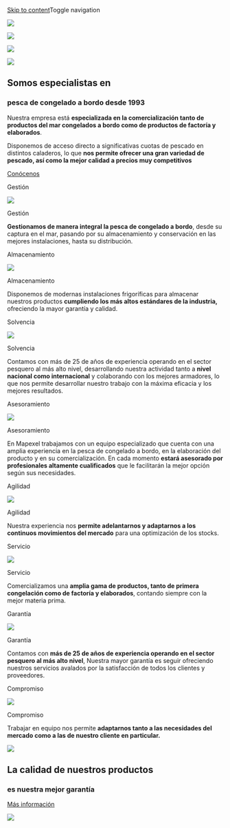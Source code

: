 [Skip to content](https://www.mapexel.com/#content)Toggle navigation

[![](https://www.mapexel.com/wp-content/uploads/2018/06/logo.png)](https://www.mapexel.com/)

![](https://www.mapexel.com/wp-content/uploads/2018/06/IMG_6258-2-1920x550.jpg)

![](https://www.mapexel.com/wp-content/uploads/2018/06/IMG_6270-2-1920x550.jpg)

![](https://www.mapexel.com/wp-content/uploads/2018/06/IMG_6266-2-1920x550.jpg)

## Somos especialistas en

### pesca de congelado a bordo desde 1993

Nuestra empresa está **especializada en la comercialización tanto de productos del mar congelados a bordo como de productos de factoría y elaborados**.

Disponemos de acceso directo a significativas cuotas de pescado en distintos caladeros, lo que **nos permite ofrecer una gran variedad de pescado, así como la mejor calidad a precios muy competitivos**

[Conócenos](https://www.mapexel.com/mapexel)

Gestión

![](https://www.mapexel.com/wp-content/uploads/2018/06/grid1.jpg)

Gestión

**Gestionamos de manera integral la pesca de congelado a bordo**, desde su captura en el mar, pasando por su almacenamiento y conservación en las mejores instalaciones, hasta su distribución.

Almacenamiento

![](https://www.mapexel.com/wp-content/uploads/2018/06/grid2.jpg)

Almacenamiento

Disponemos de modernas instalaciones frigoríficas para almacenar nuestros productos **cumpliendo los más altos estándares de la industria,** ofreciendo la mayor garantía y calidad.

Solvencia

![](https://www.mapexel.com/wp-content/uploads/2018/06/grid3.jpg)

Solvencia

Contamos con más de 25 de años de experiencia operando en el sector pesquero al más alto nivel, desarrollando nuestra actividad tanto a **nivel nacional como internacional** y colaborando con los mejores armadores, lo que nos permite desarrollar nuestro trabajo con la máxima eficacia y los mejores resultados.

Asesoramiento

![](https://www.mapexel.com/wp-content/uploads/2018/06/grid4.jpg)

Asesoramiento

En Mapexel trabajamos con un equipo especializado que cuenta con una amplia experiencia en la pesca de congelado a bordo, en la elaboración del producto y en su comercialización. En cada momento **estará asesorado por profesionales altamente cualificados** que le facilitarán la mejor opción según sus necesidades.

Agilidad

![](https://www.mapexel.com/wp-content/uploads/2018/06/grid5.jpg)

Agilidad

Nuestra experiencia nos **permite adelantarnos y adaptarnos a los continuos movimientos del mercado** para una optimización de los stocks.

Servicio

![](https://www.mapexel.com/wp-content/uploads/2018/06/grid6.jpg)

Servicio

Comercializamos una **amplia gama de productos, tanto de primera congelación como de factoría y elaborados**, contando siempre con la mejor materia prima.

Garantía

![](https://www.mapexel.com/wp-content/uploads/2018/10/LOGO-25-A%C3%91OS.jpg)

Garantía

Contamos con **más de 25 de años de experiencia operando en el sector pesquero al más alto nivel**, Nuestra mayor garantía es seguir ofreciendo nuestros servicios avalados por la satisfacción de todos los clientes y proveedores.

Compromiso

![](https://www.mapexel.com/wp-content/uploads/2018/06/grid8.jpg)

Compromiso

Trabajar en equipo nos permite **adaptarnos tanto a las necesidades del mercado como a las de nuestro cliente en particular.**

![](https://www.mapexel.com/wp-content/uploads/2018/06/anuncio.jpg)

## La calidad de nuestros productos

### es nuestra mejor garantía

[Más información](https://www.mapexel.com/contacto/)

![](<Base64-Image-Removed>)